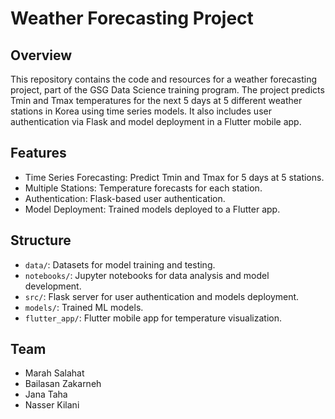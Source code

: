 # Weather Forecasting Project

## Overview

This repository contains the code and resources for a weather forecasting project, part of the GSG Data Science training program. 
The project predicts Tmin and Tmax temperatures for the next 5 days at 5 different weather stations in Korea using time series models.
It also includes user authentication via Flask and model deployment in a Flutter mobile app.

## Features

- Time Series Forecasting: Predict Tmin and Tmax for 5 days at 5 stations.
- Multiple Stations: Temperature forecasts for each station.
- Authentication: Flask-based user authentication.
- Model Deployment: Trained models deployed to a Flutter app.

## Structure

- `data/`: Datasets for model training and testing.
- `notebooks/`: Jupyter notebooks for data analysis and model development.
- `src/`: Flask server for user authentication and models deployment.
- `models/`: Trained ML models.
- `flutter_app/`: Flutter mobile app for temperature visualization.



## Team

- Marah Salahat 
- Bailasan Zakarneh
- Jana Taha
- Nasser Kilani

